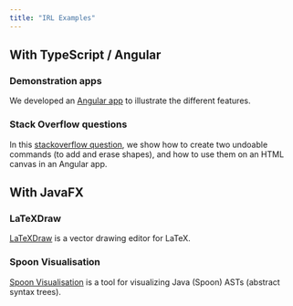 ```yaml
---
title: "IRL Examples"
---
```


## With TypeScript / Angular

### Demonstration apps

We developed an [Angular app](https://github.com/interacto/example-angular) to illustrate the different features.

### Stack Overflow questions

In this 
[stackoverflow question](https://stackoverflow.com/questions/62237719/implementing-undo-and-redo-in-canvas-whiteboard-using-typescript/64563793),
we show how to create two undoable commands (to add and erase shapes), and how to use them on an HTML canvas in an Angular app.

## With JavaFX

### LaTeXDraw

[LaTeXDraw](https://github.com/latexdraw/latexdraw) is a vector drawing editor for LaTeX.

### Spoon Visualisation

[Spoon Visualisation](https://github.com/INRIA/spoon/tree/master/spoon-visualisation) is a tool for visualizing Java (Spoon) ASTs (abstract syntax trees).
